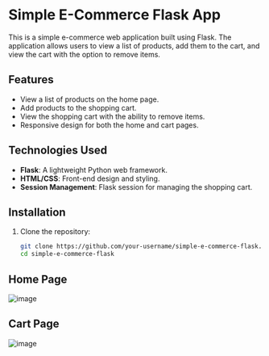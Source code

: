# Simple E-Commerce Flask App

This is a simple e-commerce web application built using Flask. The application allows users to view a list of products, add them to the cart, and view the cart with the option to remove items.

## Features

- View a list of products on the home page.
- Add products to the shopping cart.
- View the shopping cart with the ability to remove items.
- Responsive design for both the home and cart pages.

## Technologies Used

- **Flask**: A lightweight Python web framework.
- **HTML/CSS**: Front-end design and styling.
- **Session Management**: Flask session for managing the shopping cart.

## Installation

1. Clone the repository:

   ```bash
   git clone https://github.com/your-username/simple-e-commerce-flask.git
   cd simple-e-commerce-flask


## Home Page 

![image](https://github.com/Nikhil7787/Flask-apps/assets/123885552/b16a7dcf-b94d-469a-9281-74feb9c4f8ad)


## Cart Page

![image](https://github.com/Nikhil7787/Flask-apps/assets/123885552/54f019fc-9512-462f-91dd-0457f418e8d8)
